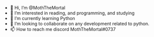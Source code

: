 - 👋 Hi, I’m @MothTheMortal
- 👀 I’m interested in reading, and programming, and studying
- 🌱 I’m currently learning Python
- 💞️ I’m looking to collaborate on any development related to python.
- 📫 How to reach me discord MothTheMortal#0737

<!---
MothTheMortal/MothTheMortal is a ✨ special ✨ repository because its `README.md` (this file) appears on your GitHub profile.
You can click the Preview link to take a look at your changes.
--->
